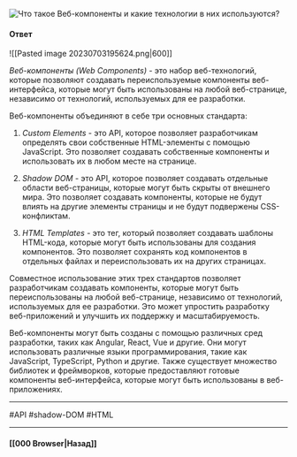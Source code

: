 ![Что такое Веб-компоненты и какие технологии в них используются?](https://youtu.be/G4iYlbilozM?t=704)

#### Ответ

![[Pasted image 20230703195624.png|600]]

*Веб-компоненты (Web Components)* - это набор веб-технологий, которые позволяют создавать переиспользуемые компоненты веб-интерфейса, которые могут быть использованы на любой веб-странице, независимо от технологий, используемых для ее разработки.

Веб-компоненты объединяют в себе три основных стандарта:

1. *Custom Elements* - это API, которое позволяет разработчикам определять свои собственные HTML-элементы с помощью JavaScript. Это позволяет создавать собственные компоненты и использовать их в любом месте на странице.
    
2. *Shadow DOM* - это API, которое позволяет создавать отдельные области веб-страницы, которые могут быть скрыты от внешнего мира. Это позволяет создавать компоненты, которые не будут влиять на другие элементы страницы и не будут подвержены CSS-конфликтам.
    
3. *HTML Templates* - это тег, который позволяет создавать шаблоны HTML-кода, которые могут быть использованы для создания компонентов. Это позволяет сохранять код компонентов в отдельных файлах и переиспользовать их на других страницах.
    

Совместное использование этих трех стандартов позволяет разработчикам создавать компоненты, которые могут быть переиспользованы на любой веб-странице, независимо от технологий, используемых для ее разработки. Это может упростить разработку веб-приложений и улучшить их поддержку и масштабируемость.

Веб-компоненты могут быть созданы с помощью различных сред разработки, таких как Angular, React, Vue и другие. Они могут использовать различные языки программирования, такие как JavaScript, TypeScript, Python и другие. Также существует множество библиотек и фреймворков, которые предоставляют готовые компоненты веб-интерфейса, которые могут быть использованы в веб-приложениях.

___
#API #shadow-DOM #HTML

___

#### [[000 Browser|Назад]]